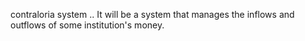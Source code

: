 contraloria system ..
It will be a system that manages the inflows and outflows of some institution's money.